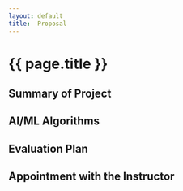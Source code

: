 ```yaml
---
layout: default
title:  Proposal
---
```


# {{ page.title }}

## Summary of Project

## AI/ML Algorithms 

## Evaluation Plan

## Appointment with the Instructor